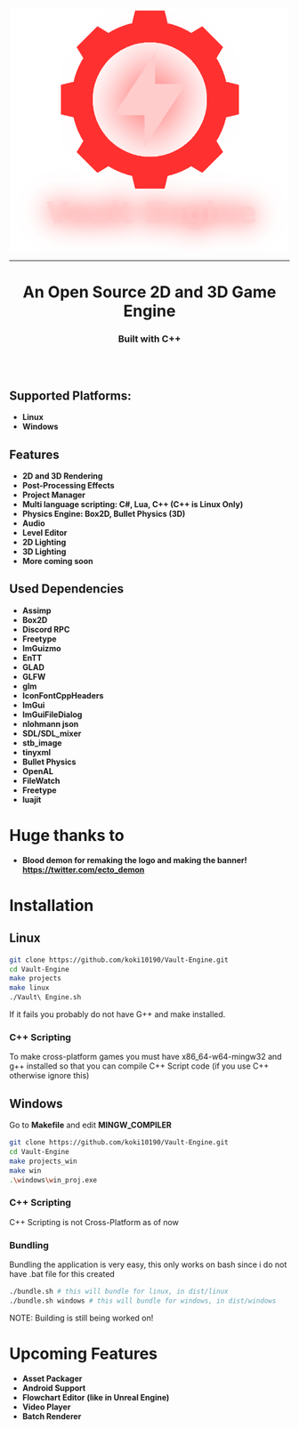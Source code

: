 <div align="center">
<img src="build/logo_github.png" width="500px">

---

<h2 style="font-size: 28px">An Open Source 2D and 3D Game Engine</h2>
<h3 align="center">Built with C++</h3>
</div>

<br>
<br>

## Supported Platforms:

- **Linux**
- **Windows**

## Features

- **2D and 3D Rendering**
- **Post-Processing Effects**
- **Project Manager**
- **Multi language scripting: C#, Lua, C++ (C++ is Linux Only)**
- **Physics Engine: Box2D, Bullet Physics (3D)**
- **Audio**
- **Level Editor**
- **2D Lighting**
- **3D Lighting**
- **More coming soon**

## Used Dependencies

- **Assimp**
- **Box2D**
- **Discord RPC**
- **Freetype**
- **ImGuizmo**
- **EnTT**
- **GLAD**
- **GLFW**
- **glm**
- **IconFontCppHeaders**
- **ImGui**
- **ImGuiFileDialog**
- **nlohmann json**
- **SDL/SDL_mixer**
- **stb_image**
- **tinyxml**
- **Bullet Physics**
- **OpenAL**
- **FileWatch**
- **Freetype**
- **luajit**

# Huge thanks to

- **Blood demon for remaking the logo and making the banner! https://twitter.com/ecto_demon**

# Installation

## **Linux**

```bash
git clone https://github.com/koki10190/Vault-Engine.git
cd Vault-Engine
make projects
make linux
./Vault\ Engine.sh
```

If it fails you probably do not have G++ and make installed.

### C++ Scripting

To make cross-platform games you must have x86_64-w64-mingw32 and g++ installed so that you can compile C++ Script code (if you use C++ otherwise ignore this)

## **Windows**

Go to **Makefile** and edit **MINGW_COMPILER**

```bash
git clone https://github.com/koki10190/Vault-Engine.git
cd Vault-Engine
make projects_win
make win
.\windows\win_proj.exe
```

### C++ Scripting

C++ Scripting is not Cross-Platform as of now

### **Bundling**

Bundling the application is very easy, this only works on bash since i do not have .bat file for this created

```bash
./bundle.sh # this will bundle for linux, in dist/linux
./bundle.sh windows # this will bundle for windows, in dist/windows
```

NOTE: Building is still being worked on!

# Upcoming Features

- **Asset Packager**
- **Android Support**
- **Flowchart Editor (like in Unreal Engine)**
- **Video Player**
- **Batch Renderer**
